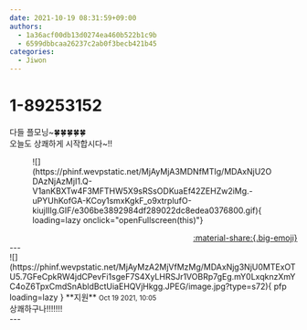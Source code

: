 ```yaml
---
date: 2021-10-19 08:31:59+09:00
authors:
  - 1a36acf00db13d0274ea460b522b1c9b
  - 6599dbbcaa26237c2ab0f3becb421b45
categories:
  - Jiwon
---
```


# 1-89253152

<div class="post-container" markdown="1">
<div class="content-container md-sidebar__scrollwrap" markdown="1">

다들 플모닝~🍀🍀🍀🍀🍀<br>오늘도 상쾌하게 시작합시다~!!
<figure markdown="1">
![](https://phinf.wevpstatic.net/MjAyMjA3MDNfMTIg/MDAxNjU2ODAzNjAzMjI1.Q-V1anKBXTw4F3MFTHW5X9sRSsODKuaEf42ZEHZw2iMg.-uPYUhKofGA-KCoy1smxKgkF_o9xtrplufO-kiujIIIg.GIF/e306be3892984df289022dc8edea0376800.gif){ loading=lazy onclick="openFullscreen(this)"}
</figure>


</div>
</div>

<div style="text-align: right;" markdown="1">
<a href="https://weverse.io/fromis9/fanpost/1-89253152" style="text-align: right;">:material-share:{.big-emoji}</a>
</div>
---

<div class="comments-container md-sidebar__scrollwrap" markdown="1">
<div class="comment" markdown="1">
<div class='id-container' markdown="1">
![](https://phinf.wevpstatic.net/MjAyMzA2MjVfMzMg/MDAxNjg3NjU0MTExOTU5.7GFeCpkRW4jdCPevFi1sgeF7S4XyLHRSJr1VOBRp7gEg.mY0LxqknzXmYC4oZ6TpxCmdSnAbldBctUiaEHQVjHkgg.JPEG/image.jpg?type=s72){ pfp loading=lazy }
**<span class="artist">지원</span>** <small>Oct 19 2021, 10:05</small><br>
</div>
<div class='comment-body' markdown="1">
상쾌하구나!!!!!!!
</div>
</div>
</div>
---
